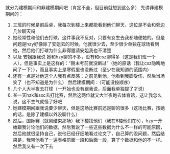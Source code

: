 就分为建模期间和非建模期间吧（肯定不全，但目前就想到这么多）
先讲非建模期间的：
1. 三班的时候是前后桌，我每次到楼上来都能看到他们聊天，这位是不会和旁边几位聊天吗
2. 她经常性和他们去打球，这件事我不反对，只要有女生去我都随便她的。但是问题是hzy好像除了安姐去的时候，他就很少去，至少很少单独在球场看到他，然后他们打球为什么非得邀请安姐我也不清楚
3. 以及 安姐跟我说 她和hzy聊的不多，没有和csz聊得多（这是我们班一个人），但是事实上是这样的：“期末考前就没断过”（她的原话（我让csz隐晦地问了一下）），而且事实上是寒假里也没断过（至少在我知道的范围内）
4. 还有一点是对他这个人我有点反感：之前见到他，他看到我脚受伤，然后当场笑了（也不知道是为什么）
然后建模期间：（可能没按顺序）
1. 几个人大半夜去打球（一开始也没有跟我说，后面我单独提了才说）
2. 某一天hzk和sxc去打比赛，然后这两位就又大半夜跑去体育馆，这让我怎么说，这不生气就怪了好吧
3. 她建模期间跟我说要少聊天，但是这场比赛前还是聊的很多（这场比赛，按她的话，是除了建模以外没聊什么）
4. 然后，国际赛（就刚结束那场）我下楼找他们（我在6楼他们在5），hzy一开始跟我讨论他们的数据，然后我说了一些这些数据为什么不一样的可能原因，然后他就很坚持自己，说他已经仔细地看过论文了，自己算的没问题，然后结果是，我带他看了一遍表格前面一段和后面一段，算了个数据和他的不一样。然后我又有一次下去